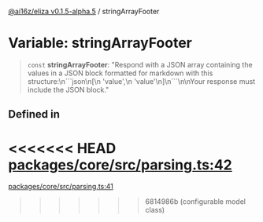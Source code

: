[@ai16z/eliza v0.1.5-alpha.5](../index.md) / stringArrayFooter

# Variable: stringArrayFooter

> `const` **stringArrayFooter**: "Respond with a JSON array containing the values in a JSON block formatted for markdown with this structure:\n\`\`\`json\n\[\n  'value',\n  'value'\n\]\n\`\`\`\n\nYour response must include the JSON block."

## Defined in

<<<<<<< HEAD
[packages/core/src/parsing.ts:42](https://github.com/ai16z/eliza/blob/main/packages/core/src/parsing.ts#L42)
=======
[packages/core/src/parsing.ts:41](https://github.com/ai16z/eliza/blob/main/packages/core/src/parsing.ts#L41)
>>>>>>> 6814986b (configurable model class)
